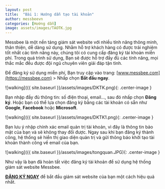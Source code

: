 ```yaml
---
layout: post
title:  "Bài 1: Hướng dẫn tạo tài khoản"
author: messbeevn
categories: [Hướng dẫn]
image: assets/images/TAOTK.jpg
---
```

Messbee là một nền tảng giám sát website với nhiều tính năng thông minh, thân thiện, dễ dàng sử dụng. Nhằm hỗ trợ khách hàng có được trải nghiệm tốt nhất các tính năng này, chúng tôi có cung cấp đăng ký tài khoản miễn phí. Trong quá trình sử dụng, Bạn sẽ được hỗ trợ đầy đủ các tính năng, mọi thắc mắc đều được đội ngũ chuyên viên giải đáp tận tình.

Để đăng ký sử dụng miễn phí, Bạn truy cập vào trang: [www.messbee.com](https://messbee.com) > Nhấp chọn **Bắt đầu ngay**.

![walking]({{ site.baseurl }}/assets/images/DKTK.png){: .center-image }

Bạn nhập đầy đủ thông tin: số điện thoại, email…, sau đó nhấp chọn **Đăng ký**. Hoặc bạn có thể lựa chọn đăng ký bằng các tài khoản có sẵn như **Google**, **Facebook** hoặc **Microsoft**.

![walking]({{ site.baseurl }}/assets/images/DKTK1.png){: .center-image }

Bạn lưu ý nhập chính xác email quản trị tài khoản, vì đây là thông tin bảo mật của bạn và sẽ không thay đổi được. Ngay sau khi bạn đăng ký thành công, hệ thống sẽ hiển thị giao diện quản trị và gửi thông báo khởi tạo tài khoản thành công về email của bạn.

![walking]({{ site.baseurl }}/assets/images/tongquan.JPG){: .center-image }

Như vậy là bạn đã hoàn tất việc đăng ký tài khoản để sử dụng hệ thống giám sát website Messbee.

**[ĐĂNG KÝ NGAY](https://messbee.com/?utm_source=blog&utm_campaign=blog_post&utm_medium=post)** để bắt đầu giám sát website của bạn một cách hiệu quả nhất.